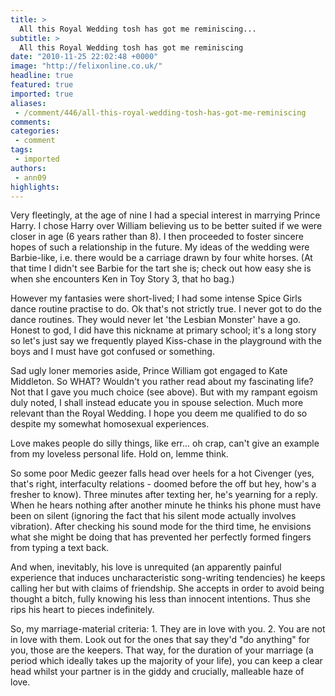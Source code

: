 ```yaml
---
title: >
  All this Royal Wedding tosh has got me reminiscing...
subtitle: >
  All this Royal Wedding tosh has got me reminiscing
date: "2010-11-25 22:02:48 +0000"
image: "http://felixonline.co.uk/"
headline: true
featured: true
imported: true
aliases:
 - /comment/446/all-this-royal-wedding-tosh-has-got-me-reminiscing
comments:
categories:
 - comment
tags:
 - imported
authors:
 - ann09
highlights:
---
```


Very fleetingly, at the age of nine I had a special interest in marrying Prince Harry. I chose Harry over William believing us to be better suited if we were closer in age (6 years rather than 8). I then proceeded to foster sincere hopes of such a relationship in the future. My ideas of the wedding were Barbie-like, i.e. there would be a carriage drawn by four white horses. (At that time I didn't see Barbie for the tart she is; check out how easy she is when she encounters Ken in Toy Story 3, that ho bag.)

However my fantasies were short-lived; I had some intense Spice Girls dance routine practise to do. Ok that's not strictly true. I never got to do the dance routines. They would never let 'the Lesbian Monster' have a go. Honest to god, I did have this nickname at primary school; it's a long story so let's just say we frequently played Kiss-chase in the playground with the boys and I must have got confused or something.

Sad ugly loner memories aside, Prince William got engaged to Kate Middleton. So WHAT? Wouldn't you rather read about my fascinating life? Not that I gave you much choice (see above). But with my rampant egoism duly noted, I shall instead educate you in spouse selection. Much more relevant than the Royal Wedding. I hope you deem me qualified to do so despite my somewhat homosexual experiences.

Love makes people do silly things, like err... oh crap, can't give an example from my loveless personal life. Hold on, lemme think.

So some poor Medic geezer falls head over heels for a hot Civenger (yes, that's right, interfaculty relations - doomed before the off but hey, how's a fresher to know). Three minutes after texting her, he's yearning for a reply. When he hears nothing after another minute he thinks his phone must have been on silent (ignoring the fact that his silent mode actually involves vibration). After checking his sound mode for the third time, he envisions what she might be doing that has prevented her perfectly formed fingers from typing a text back.

And when, inevitably, his love is unrequited (an apparently painful experience that induces uncharacteristic song-writing tendencies) he keeps calling her but with claims of friendship. She accepts in order to avoid being thought a bitch, fully knowing his less than innocent intentions. Thus she rips his heart to pieces indefinitely.

So, my marriage-material criteria: 1. They are in love with you. 2. You are not in love with them. Look out for the ones that say they'd "do anything" for you, those are the keepers. That way, for the duration of your marriage (a period which ideally takes up the majority of your life), you can keep a clear head whilst your partner is in the giddy and crucially, malleable haze of love.
